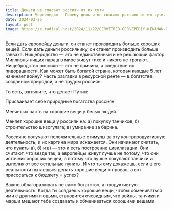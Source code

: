 ```yaml
---
title: Деньги не спасают россиян от их сути
description: Червепедия - Почему деньги не спасают россиян от их сути.
date: 2024-03-25
layout: post
image: https://e.radikal.host/2024/11/22/CERVETRED-CERVEPEDIY-KINAMAN-DVAC8.jpg
---
```


<p>Если дать европейцу деньги, он станет производить больше хороших вещей. Если дать деньги россиянину, он станет производить больше гавваха. Нищебродство — это не единственный и не решающий фактор. Миллионы нищих параш в мире живут тихо и никого не трогают. Нищебродство россиян — это не причина, а следствие их пидорашности. Как может быть богатой страна, которая каждые 5 лет начинает войну? Часть разгадки в ресурсной ренте — в богатстве, созданном природой, а не трудом россиян.</p>

<p>То есть, взгляните, что делает Путин:</p>

<p>Присваивает себе природные богатства россиян.</p>

<p>Меняет их часть на хорошие вещи у белых людей.</p>

<p>Меняет хорошие вещи у россиян на: а) покупку танчиков; б) строительство шизогулага; в) умирание за барина.</p>

<p>Россияне получают положительные стимулы за эту контрпродуктивную деятельность, и их картина мира искажается. Они начинают считать, что пункты а), б) и в) — это и есть построение цивилизации. Они считают, что везде так, а европейцы живут лучше не потому, что они источник хороших вещей, а потому что лучше покупают танчики и выполняют все остальные пункты. И что ты ему докажешь, если в его реальности пытаешься делать хорошие вещи = провал, а вот присосаться к бюджету = успех?</p>

<p>Важно облагораживать не само богатство, а продуктивную деятельность. Когда ты создаёшь хорошие вещи, чтобы обмениваться ими с другими людьми, становится очевидным, что войны, танчики и марши мешают тебе создавать и обмениваться хорошими вещами.</p>